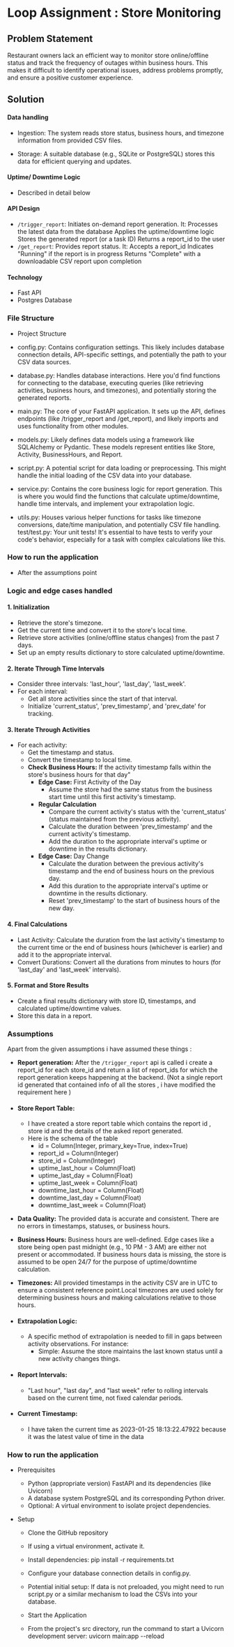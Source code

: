 # Loop Assignment : Store Monitoring

## Problem Statement
Restaurant owners lack an efficient way to monitor store online/offline status and track the frequency of outages within business hours. This makes it difficult to identify operational issues, address problems promptly, and ensure a positive customer experience.

## Solution

#### Data handling
 - Ingestion: The system reads store status, business hours, and timezone information from provided CSV files.

 - Storage: A suitable database (e.g., SQLite or PostgreSQL) stores this data for efficient querying and updates.

#### Uptime/ Downtime Logic
- Described in detail below

#### API Design

- `/trigger_report`: Initiates on-demand report generation. It:
Processes the latest data from the database
Applies the uptime/downtime logic
Stores the generated report (or a task ID)
Returns a report_id to the user
- `/get_report`: Provides report status. It:
Accepts a report_id
Indicates "Running" if the report is in progress
Returns "Complete" with a downloadable CSV report upon completion

#### Technology

- Fast API
- Postgres Database

### File Structure

- Project Structure

- config.py: Contains configuration settings. This likely includes database connection details, API-specific settings, and potentially the path to your CSV data sources.
- database.py: Handles database interactions. Here you'd find functions for connecting to the database, executing queries (like retrieving activities, business hours, and timezones), and potentially storing the generated reports.
- main.py: The core of your FastAPI application. It sets up the API, defines endpoints (like /trigger_report and /get_report), and likely imports and uses functionality from other modules.
- models.py: Likely defines data models using a framework like SQLAlchemy or Pydantic. These models represent entities like Store, Activity, BusinessHours, and Report.
- script.py: A potential script for data loading or preprocessing. This might handle the initial loading of the CSV data into your database.
- service.py: Contains the core business logic for report generation. This is where you would find the functions that calculate uptime/downtime, handle time intervals, and implement your extrapolation logic.
- utils.py: Houses various helper functions for tasks like timezone conversions, date/time manipulation, and potentially CSV file handling.
test/test.py: Your unit tests! It's essential to have tests to verify your code's behavior, especially for a task with complex calculations like this.

### How to run the application
- After the assumptions point

### Logic and edge cases handled

#### 1. Initialization

 - Retrieve the store's timezone.
 - Get the current time and convert it to the store's local time.
 - Retrieve store activities (online/offline status changes) from the past 7 days.
 - Set up an empty results dictionary to store calculated uptime/downtime.

#### 2. Iterate Through Time Intervals

 - Consider three intervals: 'last_hour', 'last_day', 'last_week'.
 - For each interval:
   - Get all store activities since the start of that interval.
   - Initialize 'current_status', 'prev_timestamp', and 'prev_date' for tracking.

#### 3. Iterate Through Activities

- For each activity:
  - Get the timestamp and status.
  - Convert the timestamp to local time.
  - **Check Business Hours:** If the activity timestamp falls within the store's business hours for that day"
    - **Edge Case:** First Activity of the Day
      - Assume the store had the same status from the business start time until this first activity's timestamp.
    - **Regular Calculation**
      - Compare the current activity's status with the 'current_status' (status maintained from the previous activity).
      - Calculate the duration between 'prev_timestamp' and the current activity's timestamp.
      - Add the duration to the appropriate interval's uptime or downtime in the results dictionary.
    - **Edge Case:** Day Change
      - Calculate the duration between the previous activity's timestamp and the end of business hours on the previous day.
      - Add this duration to the appropriate interval's uptime or downtime in the results dictionary.
      - Reset 'prev_timestamp' to the start of business hours of the new day.
#### 4. Final Calculations

  - Last Activity: Calculate the duration from the last activity's timestamp to the current time or the end of business hours (whichever is earlier) and add it to the appropriate interval.
  - Convert Durations: Convert all the durations from minutes to hours (for 'last_day' and 'last_week' intervals).

#### 5. Format and Store Results

 - Create a final results dictionary with store ID, timestamps, and calculated uptime/downtime values.
 - Store this data in a report.

### Assumptions

Apart from the given assumptions i have assumed these things :

  - **Report generation:** After the `/trigger_report` api is called i create a report_id for each store_id and return a list of report_ids for which the report generation keeps happening at the backend. (Not a single report id generated that contained info of all the stores , i have modified the requirement here )

  - #### **Store Report Table:** 
     - I have created a store report table which contains the report id , store id and the details of the asked report generated.
     - Here is the schema of the table
        - id = Column(Integer, primary_key=True, index=True)
        - report_id = Column(Integer)
        - store_id = Column(Integer)
        - uptime_last_hour = Column(Float)
        - uptime_last_day = Column(Float)
        - uptime_last_week = Column(Float)
        - downtime_last_hour = Column(Float)
        - downtime_last_day = Column(Float)
        - downtime_last_week = Column(Float)

- **Data Quality:** The provided data is accurate and consistent. There are no errors in timestamps, statuses, or business hours.

- **Business Hours:** Business hours are well-defined. Edge cases like a store being open past midnight (e.g., 10 PM - 3 AM) are either not present or accommodated.
If business hours data is missing, the store is assumed to be open 24/7 for the purpose of uptime/downtime calculation.

- **Timezones:** All provided timestamps in the activity CSV are in UTC to ensure a consistent reference point.Local timezones are used solely for determining business hours and making calculations relative to those hours.

- #### **Extrapolation Logic:** 
  - A specific method of extrapolation is needed to fill in gaps between activity observations. For instance:
    - Simple: Assume the store maintains the last known status until a new activity changes things.

- #### **Report Intervals:** 
  - "Last hour", "last day", and "last week" refer to rolling intervals based on the current time, not fixed calendar periods.

- #### **Current Timestamp:** 
   - I have taken the current time as 2023-01-25 18:13:22.47922 because it was the latest value of time in the data

### How to run the application

- Prerequisites

   - Python (appropriate version)
FastAPI and its dependencies (like Uvicorn)
   - A database system PostgreSQL and its corresponding Python driver.
    - Optional: A virtual environment to isolate project dependencies.

- Setup

   - Clone the GitHub repository
   - If using a virtual environment, activate it.
   - Install dependencies: pip install -r requirements.txt
   - Configure your database connection details in config.py.
   - Potential initial setup: If data is not preloaded, you might need to run script.py or a similar mechanism to load the CSVs into your database.
   - Start the Application

   - From the project's src directory, run the command to start a Uvicorn development server: uvicorn main:app --reload
 
